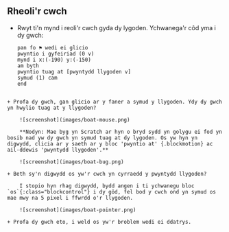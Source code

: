 ## Rheoli'r cwch

+ Rwyt ti'n mynd i reoli'r cwch gyda dy lygoden. Ychwanega'r côd yma i dy gwch:
    
    ```blocks
    pan fo ⚑ wedi ei glicio
    pwyntio i gyfeiriad (0 v)
    mynd i x:(-190) y:(-150)
    am byth
    pwyntio tuag at [pwyntydd llygoden v]
    symud (1) cam
    end
```

+ Profa dy gwch, gan glicio ar y faner a symud y llygoden. Ydy dy gwch yn hwylio tuag at y llygoden?
    
    ![screenshot](images/boat-mouse.png)
    
    **Nodyn: Mae byg yn Scratch ar hyn o bryd sydd yn golygu ei fod yn bosib nad yw dy gwch yn symud tuag at dy lygoden. Os yw hyn yn digwydd, clicia ar y saeth ar y bloc 'pwyntio at' {.blockmotion} ac ail-ddewis 'pwyntydd llygoden'.**
    
    ![screenshot](images/boat-bug.png)

+ Beth sy'n digwydd os yw'r cwch yn cyrraedd y pwyntydd llygoden?
    
    I stopio hyn rhag digwydd, bydd angen i ti ychwanegu bloc `os`{:class="blockcontrol"} i dy gôd, fel bod y cwch ond yn symud os mae mwy na 5 pixel i ffwrdd o'r llygoden.
    
    ![screenshot](images/boat-pointer.png)

+ Profa dy gwch eto, i weld os yw'r broblem wedi ei ddatrys.